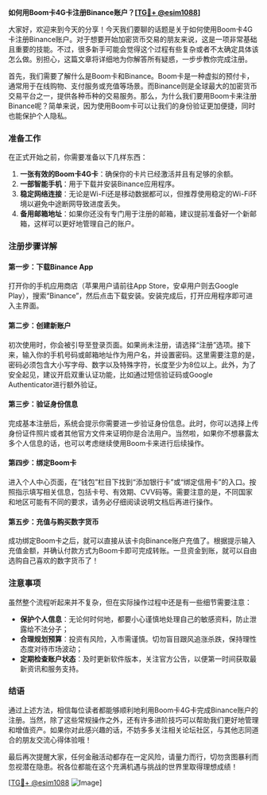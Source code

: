 **如何用Boom卡4G卡注册Binance账户？[[TG💪+ @esim1088](https://t.me/s/esim1088)]**

大家好，欢迎来到今天的分享！今天我们要聊的话题是关于如何使用Boom卡4G卡注册Binance账户。对于想要开始加密货币交易的朋友来说，这是一项非常基础且重要的技能。不过，很多新手可能会觉得这个过程有些复杂或者不太确定具体该怎么做。别担心，这篇文章将详细地为你解答所有疑惑，一步步教你完成注册。

首先，我们需要了解什么是Boom卡和Binance。Boom卡是一种虚拟的预付卡，通常用于在线购物、支付服务或充值等场景。而Binance则是全球最大的加密货币交易平台之一，提供各种币种的交易服务。那么，为什么我们要用Boom卡来注册Binance呢？简单来说，因为使用Boom卡可以让我们的身份验证更加便捷，同时也能保护个人隐私。

### 准备工作

在正式开始之前，你需要准备以下几样东西：
1. **一张有效的Boom卡4G卡**：确保你的卡片已经激活并且有足够的余额。
2. **一部智能手机**：用于下载并安装Binance应用程序。
3. **稳定网络连接**：无论是Wi-Fi还是移动数据都可以，但推荐使用稳定的Wi-Fi环境以避免中途断网导致进度丢失。
4. **备用邮箱地址**：如果你还没有专门用于注册的邮箱，建议提前准备好一个新邮箱，这样可以更好地管理自己的账户。

### 注册步骤详解

#### 第一步：下载Binance App
打开你的手机应用商店（苹果用户请前往App Store，安卓用户则去Google Play），搜索“Binance”，然后点击下载安装。安装完成后，打开应用程序即可进入主界面。

#### 第二步：创建新账户
初次使用时，你会被引导至登录页面。如果尚未注册，请选择“注册”选项。接下来，输入你的手机号码或邮箱地址作为用户名，并设置密码。这里需要注意的是，密码必须包含大小写字母、数字以及特殊字符，长度至少为8位以上。此外，为了安全起见，建议开启双重认证功能，比如通过短信验证码或Google Authenticator进行额外验证。

#### 第三步：验证身份信息
完成基本注册后，系统会提示你需要进一步验证身份信息。此时，你可以选择上传身份证件照片或者其他官方文件来证明你是合法用户。当然啦，如果你不想暴露太多个人信息的话，也可以考虑继续使用Boom卡来进行后续操作。

#### 第四步：绑定Boom卡
进入个人中心页面，在“钱包”栏目下找到“添加银行卡”或“绑定信用卡”的入口。按照指示填写相关信息，包括卡号、有效期、CVV码等。需要注意的是，不同国家和地区可能有不同的要求，请务必仔细阅读说明文档后再进行操作。

#### 第五步：充值与购买数字货币
成功绑定Boom卡之后，就可以直接从该卡向Binance账户充值了。根据提示输入充值金额，并确认付款方式为Boom卡即可完成转账。一旦资金到账，就可以自由选购自己喜欢的数字货币了！

### 注意事项

虽然整个流程听起来并不复杂，但在实际操作过程中还是有一些细节需要注意：
- **保护个人信息**：无论何时何地，都要小心谨慎地处理自己的敏感资料，防止泄露给不法分子；
- **合理规划预算**：投资有风险，入市需谨慎。切勿盲目跟风追涨杀跌，保持理性态度对待市场波动；
- **定期检查账户状态**：及时更新软件版本，关注官方公告，以便第一时间获取最新资讯和服务支持。

### 结语

通过上述方法，相信每位读者都能够顺利地利用Boom卡4G卡完成Binance账户的注册。当然，除了这些常规操作之外，还有许多进阶技巧可以帮助我们更好地管理和增值资产。如果你对此感兴趣的话，不妨多多关注相关论坛社区，与其他志同道合的朋友交流心得体验哦！

最后再次提醒大家，任何金融活动都存在一定风险，请量力而行，切勿贪图暴利而忽视潜在隐患。祝各位都能在这个充满机遇与挑战的世界里取得理想成绩！

[[TG💪+ @esim1088](https://t.me/s/esim1088) ![Image](https://i.postimg.cc/4NQfJmqS/Snipaste-2025-05-13-00-14-12.png)]